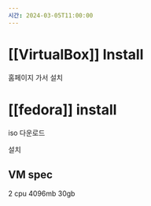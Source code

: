 ```yaml
---
시간: 2024-03-05T11:00:00
---
```

# [[VirtualBox]] Install 

홈페이지 가서 설치

# [[fedora]] install

iso 다운로드

설치

## VM spec 

2 cpu 
4096mb
30gb

